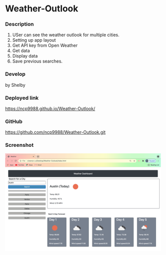 # Weather-Outlook

### Description 
1. USer can see the weather outlook for multiple cities.
2. Setting up app layout
3. Get API key from Open Weather
4. Get data
5. Display data
6. Save previous searches.

### Develop 
by Shelby 

### Deployed link
https://ncp9988.github.io/Weather-Outlook/

### GitHub
https://github.com/ncp9988/Weather-Outlook.git


### Screenshot
![Screenshot](https://github.com/ncp9988/Weather-Outlook/blob/main/assets/Screen%20Shot%202021-11-28%20at%202.26.21%20PM.png)

